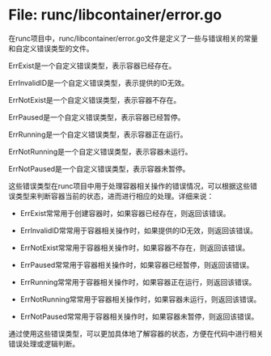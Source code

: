 # File: runc/libcontainer/error.go

在runc项目中，runc/libcontainer/error.go文件是定义了一些与错误相关的常量和自定义错误类型的文件。

ErrExist是一个自定义错误类型，表示容器已经存在。

ErrInvalidID是一个自定义错误类型，表示提供的ID无效。

ErrNotExist是一个自定义错误类型，表示容器不存在。

ErrPaused是一个自定义错误类型，表示容器已经暂停。

ErrRunning是一个自定义错误类型，表示容器正在运行。

ErrNotRunning是一个自定义错误类型，表示容器未运行。

ErrNotPaused是一个自定义错误类型，表示容器未暂停。

这些错误类型在runc项目中用于处理容器相关操作的错误情况，可以根据这些错误类型来判断容器当前的状态，进而进行相应的处理。详细来说：

- ErrExist常常用于创建容器时，如果容器已经存在，则返回该错误。

- ErrInvalidID常常用于容器相关操作时，如果提供的ID无效，则返回该错误。

- ErrNotExist常常用于容器相关操作时，如果容器不存在，则返回该错误。

- ErrPaused常常用于容器相关操作时，如果容器已经暂停，则返回该错误。

- ErrRunning常常用于容器相关操作时，如果容器正在运行，则返回该错误。

- ErrNotRunning常常用于容器相关操作时，如果容器未运行，则返回该错误。

- ErrNotPaused常常用于容器相关操作时，如果容器未暂停，则返回该错误。

通过使用这些错误类型，可以更加具体地了解容器的状态，方便在代码中进行相关错误处理或逻辑判断。

